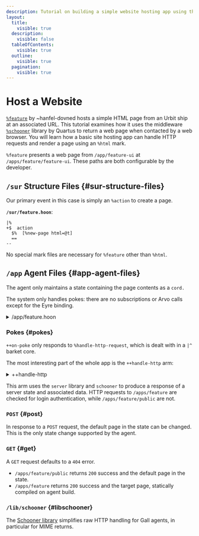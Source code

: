 ```yaml
---
description: Tutorial on building a simple website hosting app using the Schooner library to serve HTML pages from Urbit.
layout:
  title:
    visible: true
  description:
    visible: false
  tableOfContents:
    visible: true
  outline:
    visible: true
  pagination:
    visible: true
---
```


# Host a Website

[`%feature`](https://github.com/hanfel-dovned/Feature) by \~hanfel-dovned hosts a simple HTML page from an Urbit ship at an associated URL.  This tutorial examines how it uses the middleware [`%schooner`](https://github.com/dalten-collective/schooner/) library by Quartus to return a web page when contacted by a web browser.  You will learn how a basic site hosting app can handle HTTP requests and render a page using an `%html` mark.

`%feature` presents a web page from `/app/feature-ui` at `/apps/feature/feature-ui`.  These paths are both configurable by the developer.

## `/sur` Structure Files {#sur-structure-files}

Our primary event in this case is simply an `%action` to create a page.

**`/sur/feature.hoon`**:  

```hoon
|%
+$  action
  $%  [%new-page html=@t]
  ==
--
```

No special mark files are necessary for `%feature` other than `%html`.

## `/app` Agent Files {#app-agent-files}

The agent only maintains a state containing the page contents as a `cord.`

The system only handles pokes:  there are no subscriptions or Arvo calls except for the Eyre binding.

<details>
<summary>/app/feature.hoon</summary>

```hoon
/-  feature
/+  dbug, default-agent, server, schooner
/*  feature-ui  %html  /app/feature-ui/html
|%
+$  versioned-state
  $%  state-0
  ==
+$  state-0  [%0 page=@t]
+$  card  card:agent:gall
--
%-  agent:dbug
^-  agent:gall
=|  state-0
=*  state  -
|_  =bowl:gall
+*  this  .
    def  ~(. (default-agent this %.n) bowl)
++  on-init
  ^-  (quip card _this)
  :_  this(page 'Hello World')
  :~
    :*  %pass  /eyre/connect  %arvo  %e
        %connect  `/apps/feature  %feature
    ==
  ==
::
++  on-save
  ^-  vase
  !>(state)
::
++  on-load
  |=  old-state=vase
  ^-  (quip card _this)
  =/  old  !<(versioned-state old-state)
  ?-  -.old
    %0  `this(state old)
  ==
::
++  on-poke
  |=  [=mark =vase]
  ^-  (quip card _this)
  |^
  ?+    mark  (on-poke:def mark vase)
      %handle-http-request
    ?>  =(src.bowl our.bowl)
    =^  cards  state
      (handle-http !<([@ta =inbound-request:eyre] vase))
    [cards this]
  ==
  ++  handle-http
    |=  [eyre-id=@ta =inbound-request:eyre]
    ^-  (quip card _state)
    =/  ,request-line:server
      (parse-request-line:server url.request.inbound-request)
    =+  send=(cury response:schooner eyre-id)
    ::
    ?+    method.request.inbound-request  
      [(send [405 ~ [%stock ~]]) state]
      ::
        %'POST'
      ?.  authenticated.inbound-request
        :_  state
        %-  send
        [302 ~ [%login-redirect './apps/feature']]
      ?~  body.request.inbound-request
        [(send [405 ~ [%stock ~]]) state]
      =/  json  (de:json:html q.u.body.request.inbound-request)
      =/  action  (dejs-action +.json)
      (handle-action action) 
      :: 
        %'GET'
      ?+    site  
          :_  state 
          (send [404 ~ [%plain "404 - Not Found"]])
        ::
          [%apps %feature %public ~]
        :_  state
        %-  send
        :+  200  ~  
        :-  %html  page
        ::
          [%apps %feature ~]
        ?.  authenticated.inbound-request
          :_  state
          %-  send
          [302 ~ [%login-redirect './apps/feature']]
        :_  state
        %-  send
        :+  200  ~  
        :-  %html  feature-ui
      == 
    ==
  ::
  ++  dejs-action
    =,  dejs:format
    |=  jon=json
    ^-  action:feature
    %.  jon
    %-  of
    :~  new-page+so
    ==
  ::
  ++  handle-action
    |=  =action:feature
    ^-  (quip card _state)
    ?-    -.action
        %new-page
      ?>  =(src.bowl our.bowl)
      `state(page html:action)
    ==
  --
++  on-peek  on-peek:def
++  on-watch
  |=  =path
  ^-  (quip card _this)
  ?+    path  (on-watch:def path)
      [%http-response *]
    `this
  ==
::
++  on-leave  on-leave:def
++  on-agent  on-agent:def
++  on-arvo  on-arvo:def
++  on-fail  on-fail:def
--
```

</details>

### Pokes {#pokes}

`++on-poke` only responds to `%handle-http-request`, which is dealt with in a `|^` barket core.

The most interesting part of the whole app is the `++handle-http` arm:

<details>
<summary>++handle-http</summary>

```hoon
++  handle-http
    |=  [eyre-id=@ta =inbound-request:eyre]
    ^-  (quip card _state)
    =/  ,request-line:server
      (parse-request-line:server url.request.inbound-request)
    =+  send=(cury response:schooner eyre-id)
    ::
    ?+    method.request.inbound-request  
      [(send [405 ~ [%stock ~]]) state]
      ::
        %'POST'
      ?.  authenticated.inbound-request
        :_  state
        %-  send
        [302 ~ [%login-redirect './apps/feature']]
      ?~  body.request.inbound-request
        [(send [405 ~ [%stock ~]]) state]
      =/  json  (de:json:html q.u.body.request.inbound-request)
      =/  action  (dejs-action +.json)
      (handle-action action) 
      :: 
        %'GET'
      ?+    site  
          :_  state 
          (send [404 ~ [%plain "404 - Not Found"]])
        ::
          [%apps %feature %public ~]
        :_  state
        %-  send
        :+  200  ~  
        :-  %html  page
        ::
          [%apps %feature ~]
        ?.  authenticated.inbound-request
          :_  state
          %-  send
          [302 ~ [%login-redirect './apps/feature']]
        :_  state
        %-  send
        :+  200  ~  
        :-  %html  feature-ui
        ::
        ::    [%apps %feature %state ~]
        ::  :_  state
        ::  %-  send
        ::  :+  200  ~ 
        ::  [%json (enjs-state +.state)]
      == 
    ==
```

</details>

This arm uses the `server` library and `schooner` to produce a response of a server state and associated data.  HTTP requests to `/apps/feature` are checked for login authentication, while `/apps/feature/public` are not.

### `POST` {#post}

In response to a `POST` request, the default page in the state can be changed.  This is the only state change supported by the agent.

### `GET` {#get}

A `GET` request defaults to a `404` error.

- `/apps/feature/public` returns `200` success and the default page in the state.
- `/apps/feature` returns `200` success and the target page, statically compiled on agent build.

### `/lib/schooner` {#libschooner}

The [Schooner library](https://github.com/dalten-collective/schooner/) simplifies raw HTTP handling for Gall agents, in particular for MIME returns.
